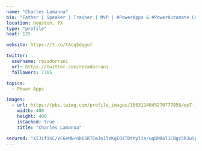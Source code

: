 ```yaml
---
name: "Charles Lamanna"
bio: "Father | Speaker | Trainer | MVP | #PowerApps & #PowerAutomate Community Super User | YouTuber Right-pointing triangle http://youtube.com/c/rezadorrani | Learn - Share - Clockwise rightwards and leftwards open circle arrows"
location: Houston, TX
type: "profile"
heat: 125

website: https://t.co/tAcqSdqguf

twitter:
  username: rezadorrani
  url: https://twitter.com/rezadorrani
  followers: 7365

topics:
  - Power Apps

images:
  - url: https://pbs.twimg.com/profile_images/1063114045270777856/qeT-jpWr_400x400.jpg
    width: 400
    height: 400
    isCached: true
    title: "Charles Lamanna"

secured: "XIJif1SC/VC6eNN+nb6SRTEmJo1lzKgEOiTDtMylia/uqBM8ol1CBgc5R3uSpW6JqVcGCpCJSwS9CVMeGcUHMzaHI+dRrjIDmPcLI+m5Y6TcIWUWrm1rr/Tdi4rhP1O+6ajioiEUmlVSOh8jIfNuhgYHMSERSCDYhhpMBNjd5DiIVHubw47sNDoPuJyz0BXYrG5GaRHPH1i61tN0Fs0Bno6QuNc36HsVNM7dpI4oyhxTI6+HL8z2DzxDH8GYfFjUQhYDlIyyRXeWLEoIaXc+/biZxvHxOe5tjJv1ms9P+EqQn+sBUlmwqi7Fav7ECMKZxpen2atFzpwzIBZrGPMlJkF15j6mC+7UfvByFRIc1QDyKODpJyIHx2gXddyi0xr23VDuP0Oa2AKv3a2fJoY7hX252DoljJUMeeNDYuuiUyQ=;hdiihTYlFdfhSLtra/HoTQ=="
---
```


